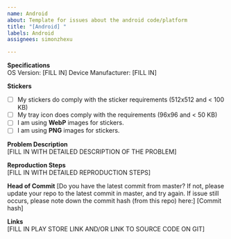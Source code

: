 ```yaml
---
name: Android
about: Template for issues about the android code/platform
title: "[Android] "
labels: Android
assignees: simonzhexu

---
```


<!-- 
Only use the GitHub Issues section if you discovered issues with the code itself. Do not mistake the Issues page as a help desk. You can ask for help at [Stack Overflow](https://stackoverflow.com/). 
-->

**Specifications**  
OS Version: [FILL IN]
Device Manufacturer: [FILL IN]

**Stickers**
- [ ] My stickers do comply with the sticker requirements (512x512 and < 100 KB)
- [ ] My tray icon does comply with the requirements (96x96 and < 50 KB)
- [ ] I am using **WebP** images for stickers.
- [ ] I am using **PNG** images for stickers.

**Problem Description**  
[FILL IN WITH DETAILED DESCRIPTION OF THE PROBLEM]

**Reproduction Steps**  
[FILL IN WITH DETAILED REPRODUCTION STEPS]

**Head of Commit**
[Do you have the latest commit from master? If not, please update your repo to the latest commit in master, and try again. If issue still occurs, please note down the commit hash (from this repo) here:]
[Commit hash]

**Links**  
[FILL IN PLAY STORE LINK AND/OR LINK TO SOURCE CODE ON GIT]
